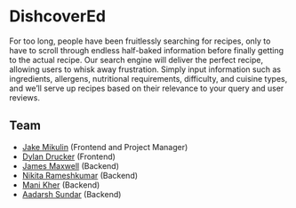 # DishcoverEd

For too long, people have been fruitlessly searching for recipes, only to have to scroll through endless half-baked information before finally getting to the actual recipe. Our search engine will deliver the perfect recipe, allowing users to whisk away frustration. Simply input information such as ingredients, allergens, nutritional requirements, difficulty, and cuisine types, and we’ll serve up recipes based on their relevance to your query and user reviews.

## Team

- [Jake Mikulin](https://github.com/jakemikulin) (Frontend and Project Manager)
- [Dylan Drucker](https://github.com/DylanDrucker) (Frontend)
- [James Maxwell](https://github.com/jamesamaxwell) (Backend)
- [Nikita Rameshkumar](https://github.com/nikita-ramesh) (Backend)
- [Mani Kher](https://github.com/manixkher) (Backend)
- [Aadarsh Sundar](https://github.com/AadarshSu) (Backend)
